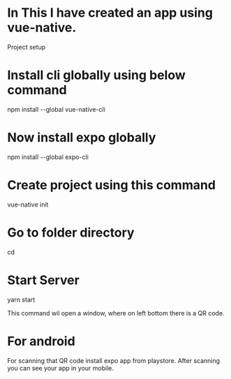 # In This I have created an app using vue-native.

Project setup

# Install cli globally using below command
npm install --global vue-native-cli

# Now install expo globally
npm install --global expo-cli

# Create project using this command
vue-native init <projectName>

# Go to folder directory
cd <projectName>

# Start Server
yarn start

This command wil open a window, where on left bottom there is a QR code.

# For android
For scanning that QR code install expo app from playstore. After scanning you can see your app in your mobile.